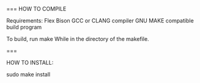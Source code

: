 ===
HOW TO COMPILE

Requirements:
Flex
Bison
GCC or CLANG compiler
GNU MAKE compatible build program

To build, run 
make
While in the directory of the makefile.

===

HOW TO INSTALL:

sudo make install

